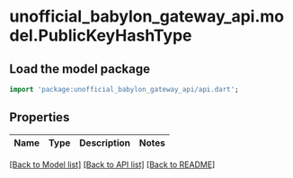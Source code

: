 # unofficial_babylon_gateway_api.model.PublicKeyHashType

## Load the model package
```dart
import 'package:unofficial_babylon_gateway_api/api.dart';
```

## Properties
Name | Type | Description | Notes
------------ | ------------- | ------------- | -------------

[[Back to Model list]](../README.md#documentation-for-models) [[Back to API list]](../README.md#documentation-for-api-endpoints) [[Back to README]](../README.md)



